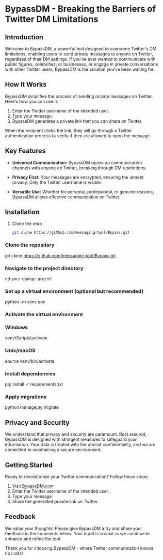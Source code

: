 # BypassDM - Breaking the Barriers of Twitter DM Limitations

## Introduction

Welcome to BypassDM, a powerful tool designed to overcome Twitter's DM limitations, enabling users to send private messages to anyone on Twitter, regardless of their DM settings. If you've ever wanted to communicate with public figures, celebrities, or businesses, or engage in private conversations with other Twitter users, BypassDM is the solution you've been waiting for.

## How It Works

BypassDM simplifies the process of sending private messages on Twitter. Here's how you can use it:

1. Enter the Twitter username of the intended user.
2. Type your message.
3. BypassDM generates a private link that you can share on Twitter.

When the recipient clicks the link, they will go through a Twitter authentication process to verify if they are allowed to open the message.

## Key Features

- **Universal Communication:** BypassDM opens up communication channels with anyone on Twitter, breaking through DM restrictions.

- **Privacy First:** Your messages are encrypted, ensuring the utmost privacy. Only the Twitter username is visible.

- **Versatile Use:** Whether for personal, professional, or genuine reasons, BypassDM allows effective communication on Twitter.

## Installation

1. Clone the repo
   ```sh
   git clone https://github.com/messaging-tool/Bypass.git
   ```

### Clone the repository
git clone https://github.com/messaging-tool/Bypass.git

### Navigate to the project directory
cd your-django-project

### Set up a virtual environment (optional but recommended)
python -m venv env

### Activate the virtual environment
### Windows
venv\Scripts\activate
### Unix/macOS
source venv/bin/activate

### Install dependencies
pip install -r requirements.txt

### Apply migrations
python manage.py migrate


## Privacy and Security

We understand that privacy and security are paramount. Rest assured, BypassDM is designed with stringent measures to safeguard your information. Your data is treated with the utmost confidentiality, and we are committed to maintaining a secure environment.

## Getting Started

Ready to revolutionize your Twitter communication? Follow these steps:

1. Visit [BypassDM.com](https://bypassdm.example) 
2. Enter the Twitter username of the intended user.
3. Type your message.
4. Share the generated private link on Twitter.

## Feedback

We value your thoughts! Please give BypassDM a try and share your feedback in the comments below. Your input is crucial as we continue to enhance and refine the tool.

Thank you for choosing BypassDM - where Twitter communication knows no limits!
